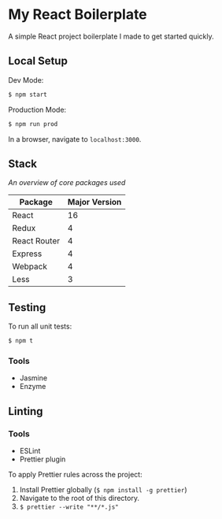 # My React Boilerplate

A simple React project boilerplate I made to get started quickly.

## Local Setup

Dev Mode:

```bash
$ npm start
```

Production Mode:

```bash
$ npm run prod
```

In a browser, navigate to `localhost:3000`.

## Stack

_An overview of core packages used_

| Package      | Major Version |
| ------------ | ------------- |
| React        | 16            |
| Redux        | 4             |
| React Router | 4             |
| Express      | 4             |
| Webpack      | 4             |
| Less         | 3             |

## Testing

To run all unit tests:

```bash
$ npm t
```

### Tools

- Jasmine
- Enzyme

## Linting

### Tools

- ESLint
- Prettier plugin

To apply Prettier rules across the project:

1.  Install Prettier globally (`$ npm install -g prettier`)
2.  Navigate to the root of this directory.
3.  `$ prettier --write "**/*.js"`
